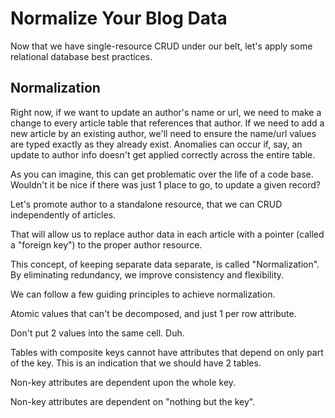 # Normalize Your Blog Data

Now that we have single-resource CRUD under our belt, let's apply some relational database best practices.

## Normalization

Right now, if we want to update an author's name or url, we need to make a change to every article table that references that author. If we need to add a new article by an existing author, we'll need to ensure the name/url values are typed exactly as they already exist. Anomalies can occur if, say, an update to author info doesn't get applied correctly across the entire table.

As you can imagine, this can get problematic over the life of a code base. Wouldn't it be nice if there was just 1 place to go, to update a given record?

Let's promote author to a standalone resource, that we can CRUD independently of articles.

That will allow us to replace author data in each article with a pointer (called a "foreign key") to the proper author resource.

This concept, of keeping separate data separate, is called "Normalization". By eliminating redundancy, we improve consistency and flexibility.

We can follow a few guiding principles to achieve normalization.

Atomic values that can't be decomposed, and just 1 per row attribute.

Don't put 2 values into the same cell. Duh.

Tables with composite keys cannot have attributes that depend on only part of the key. This is an indication that we should have 2 tables.

Non-key attributes are dependent upon the whole key.

Non-key attributes are dependent on "nothing but the key".
